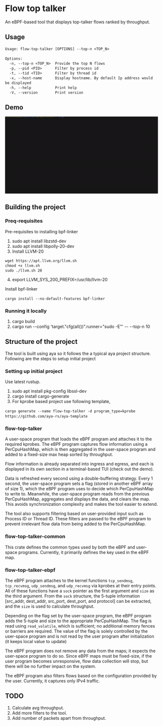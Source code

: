 # Flow top talker

An eBPF-based tool that displays top-talker flows ranked by throughput.

## Usage

```
Usage: flow-top-talker [OPTIONS] --top-n <TOP_N>

Options:
  -n, --top-n <TOP_N>  Provide the top N flows
  -p, --pid <PID>      Filter by process id
  -t, --tid <TID>      Filter by thread id
  -x, --host-name      Display hostname. By default Ip address would be displayed
  -h, --help           Print help
  -V, --version        Print version
```

## Demo

![Demo](assets/demo.gif)

## Building the project

### Preq-requisites 

Pre-requisites to installing bpf-linker

1. sudo apt install libzstd-dev
2. sudo apt install libpolly-20-dev
3. Install LLVM-20

```
wget https://apt.llvm.org/llvm.sh
chmod +x llvm.sh
sudo ./llvm.sh 20
```

4. export LLVM_SYS_200_PREFIX=/usr/lib/llvm-20

Install bpf-linker

```cargo install --no-default-features bpf-linker```

### Running it locally

1. cargo build
2. cargo run --config 'target."cfg(all())".runner="sudo -E"' -- --top-n 10

## Structure of the project

The tool is built using aya so it follows the a typical aya project structure. Following are the steps to setup initial project

### Setting up initial project

Use latest rustup.

1. sudo apt install pkg-config libssl-dev
2. cargo install cargo-generate
3. For kprobe based project use following template,

```cargo generate --name flow-top-talker -d program_type=kprobe https://github.com/aya-rs/aya-template```

### flow-top-talker

A user-space program that loads the eBPF program and attaches it to the required kprobes. The eBPF program captures flow information using a PerCpuHashMap, which is then aggregated in the user-space program and added to a fixed-size max heap sorted by throughput.

Flow information is already separated into ingress and egress, and each is displayed in its own section in a terminal-based TUI (check out the demo).

Data is refreshed every second using a double-buffering strategy. Every 1 second, the user-space program sets a flag (stored in another eBPF array of size 1), which the eBPF program uses to decide which PerCpuHashMap to write to. Meanwhile, the user-space program reads from the previous PerCpuHashMap, aggregates and displays the data, and clears the map. This avoids synchronization complexity and makes the tool easier to extend.

The tool also supports filtering based on user-provided input such as Process ID or Thread ID. These filters are passed to the eBPF program to prevent irrelevant flow data from being added to the PerCpuHashMap.

### flow-top-talker-common

This crate defines the common types used by both the eBPF and user-space programs. Currently, it primarily defines the key used in the eBPF map.

### flow-top-talker-ebpf

The eBPF program attaches to the kernel functions `tcp_sendmsg`, `tcp_recvmsg`, `udp_sendmsg`, and `udp_recvmsg` via kprobes at their entry points. All of these functions have a `sock` pointer as the first argument and `size` as the third argument. From the `sock` structure, the 5-tuple information [src_addr, dest_addr, src_port, dest_port, and protocol] can be extracted, and the `size` is used to calculate throughput.

Depending on the flag set by the user-space program, the eBPF program adds the 5-tuple and size to the appropriate PerCpuHashMap. The flag is read using `read_volatile`, which is sufficient; no additional memory fences or barriers are required. The value of the flag is solely controlled by the user-space program and is not read by the user program after initialization (it keeps local value to update)

The eBPF program does not remove any data from the maps; it expects the user-space program to do so. Since eBPF maps must be fixed-size, if the user program becomes unresponsive, flow data collection will stop, but there will be no further impact on the system.

The eBPF program also filters flows based on the configuration provided by the user. Currently, it captures only IPv4 traffic.

## TODO

1. Calculate avg throughput.
2. Add more filters to the tool.
3. Add number of packets apart from throughput.
